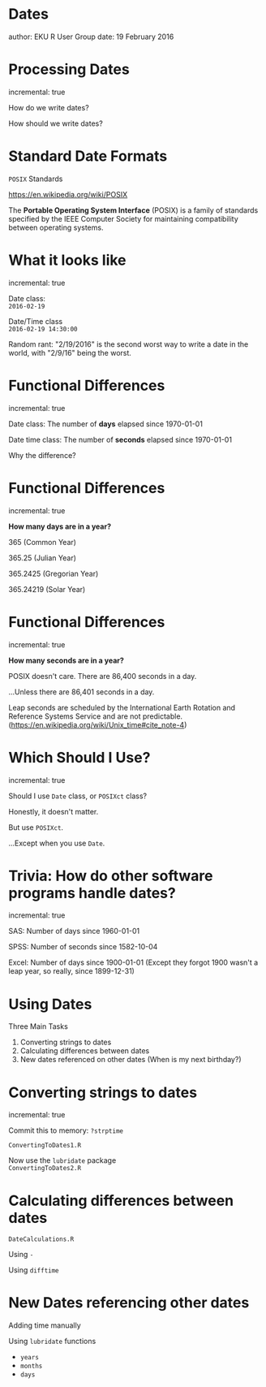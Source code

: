 Dates
========================================================
author: EKU R User Group
date: 19 February 2016

Processing Dates
========================================================
incremental: true

How do we write dates?

How should we write dates?

Standard Date Formats
========================================================

`POSIX` Standards

https://en.wikipedia.org/wiki/POSIX

The **Portable Operating System Interface** (POSIX) is a family of standards specified by the IEEE Computer Society for maintaining compatibility between operating systems. 

What it looks like
========================================================
incremental: true

Date class:  
`2016-02-19`

Date/Time class  
`2016-02-19 14:30:00`

Random rant: "2/19/2016" is the second worst way to write a date in the world, with 
"2/9/16" being the worst.  

Functional Differences
========================================================
incremental: true

Date class: The number of **days** elapsed since 1970-01-01

Date time class: The number of **seconds** elapsed since 1970-01-01

Why the difference?

Functional Differences
========================================================
incremental: true

**How many days are in a year?**

365 (Common Year)

365.25 (Julian Year)

365.2425 (Gregorian Year)

365.24219 (Solar Year)

Functional Differences
========================================================
incremental: true

**How many seconds are in a year?**

POSIX doesn't care. There are 86,400 seconds in a day.

...Unless there are 86,401 seconds in a day.

Leap seconds are scheduled by the International Earth Rotation and Reference Systems Service and are not predictable. (https://en.wikipedia.org/wiki/Unix_time#cite_note-4)


Which Should I Use?
========================================================
incremental: true

Should I use `Date` class, or `POSIXct` class?

Honestly, it doesn't matter.

But use `POSIXct`.

...Except when you use `Date`.


Trivia: How do other software programs handle dates?
========================================================
incremental: true

SAS: Number of days since 1960-01-01

SPSS: Number of seconds since 1582-10-04

Excel: Number of days since 1900-01-01 (Except they forgot 
1900 wasn't a leap year, so really, since 1899-12-31)


Using Dates
========================================================

Three Main Tasks

1. Converting strings to dates
2. Calculating differences between dates
3. New dates referenced on other dates (When is my next birthday?)

Converting strings to dates
========================================================
incremental: true

Commit this to memory: `?strptime`

`ConvertingToDates1.R`

Now use the `lubridate` package  
`ConvertingToDates2.R`


Calculating differences between dates
========================================================

`DateCalculations.R`

Using `-`

Using `difftime`



New Dates referencing other dates
========================================================

Adding time manually

Using `lubridate` functions

* `years`
* `months`
* `days`
